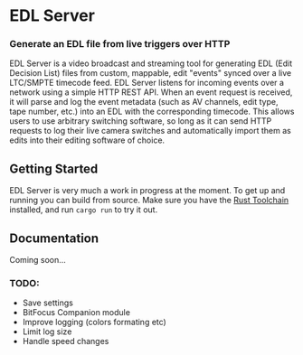# EDL Server #

### Generate an EDL file from live triggers over HTTP ###  

EDL Server is a video broadcast and streaming tool for generating EDL (Edit Decision List) files from custom, mappable, edit "events" synced over a live LTC/SMPTE timecode feed. EDL Server listens for incoming events over a network using a simple HTTP REST API. When an event request is received, it will parse and log the event metadata (such as AV channels, edit type, tape number, etc.) into an EDL with the corresponding timecode. This allows users to use arbitrary switching software, so long as it can send HTTP requests to log their live camera switches and automatically import them as edits into their editing software of choice.

## Getting Started ##

EDL Server is very much a work in progress at the moment. To get up and running you can build from source. Make sure you have the [Rust Toolchain](https://www.rust-lang.org/tools/install) installed, and run `cargo run` to try it out.

## Documentation ##

Coming soon...

### TODO: ###
- Save settings
- BitFocus Companion module
- Improve logging (colors formating etc)
- Limit log size
- Handle speed changes
